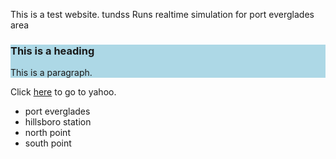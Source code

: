 
This is a test website. tundss
Runs realtime simulation for port everglades area
<description description description descriptions >
<description description description description >

<html>  
 <div style="background-color:lightblue">
  <h3>This is a heading</h3>
  <p>This is a paragraph.</p>
</div> 
<p>
  
Click <a href="http://www.yahoo.com">here</a> to go to yahoo.

</p>
<ul>
 <li>port everglades</li>
 <li>hillsboro station</li>
 <li>north point</li>
 <li>south point </li>
</ul>

</html>




